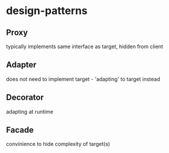 # design-patterns

## Proxy
typically implements same interface as target, hidden from client

## Adapter
does not need to implement target - 'adapting' to target instead

## Decorator
adapting at runtime

## Facade
convinience to hide complexity of target(s)

